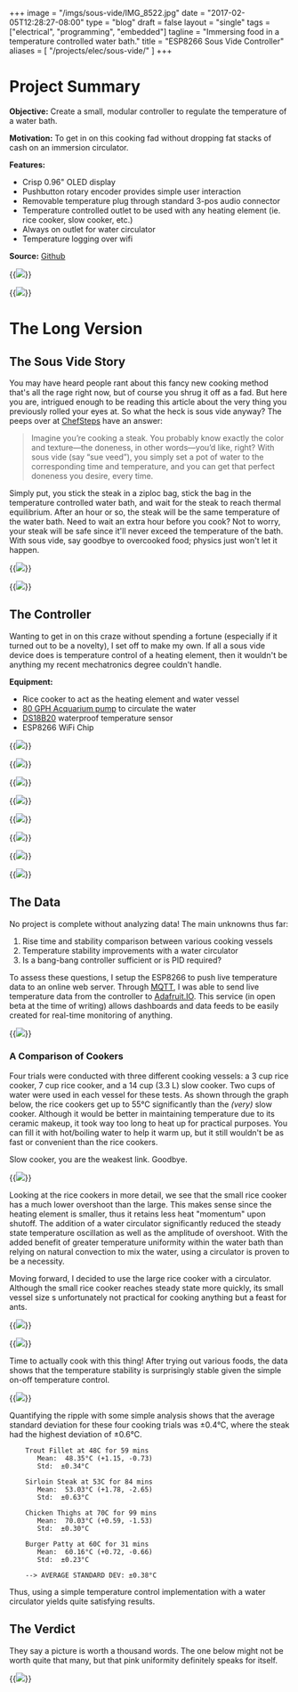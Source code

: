 +++
image = "/imgs/sous-vide/IMG_8522.jpg"
date = "2017-02-05T12:28:27-08:00"
type =      "blog"
draft =     false
layout =    "single"
tags =      ["electrical", "programming", "embedded"]
tagline =   "Immersing food in a temperature controlled water bath."
title =     "ESP8266 Sous Vide Controller"
aliases = [
    "/projects/elec/sous-vide/"
]
+++

# Project Summary

__Objective:__ Create a small, modular controller to regulate the temperature of a water bath.

__Motivation:__ To get in on this cooking fad without dropping fat stacks of cash on an immersion circulator.

__Features:__

+ Crisp 0.96" OLED display
+ Pushbutton rotary encoder provides simple user interaction
+ Removable temperature plug through standard 3-pos audio connector
+ Temperature controlled outlet to be used with any heating element (ie. rice cooker, slow cooker, etc.)
+ Always on outlet for water circulator
+ Temperature logging over wifi

__Source:__ [Github](https://github.com/justinmklam/sous-vide)

<!--__Skills:__

+ Firmware programming
+ Enclosure design
+ PCB design-->

{{<img caption="Modular sous vide controller powered by everyone's favourite WiFi chip, the EPS8266."
src="/imgs/sous-vide/IMG_8508.jpg" >}}

{{<img caption="Push button toggles between three states: main monitoring screen, set cooking time, and set cooking temperature."
src="/imgs/sous-vide/ui-demo.gif" >}}

# The Long Version

## The Sous Vide Story

You may have heard people rant about this fancy new cooking method that's all the rage right now, but of course you shrug it off as a fad. But here you are, intrigued enough to be reading this article about the very thing you previously rolled your eyes at. So what the heck is sous vide anyway? The peeps over at [ChefSteps](https://www.chefsteps.com/activities/what-is-sous-vide) have an answer:

> Imagine you’re cooking a steak. You probably know exactly the color and texture—the doneness, in other words—you’d like, right? With sous vide (say “sue veed”), you simply set a pot of water to the corresponding time and temperature, and you can get that perfect doneness you desire, every time.

Simply put, you stick the steak in a ziploc bag, stick the bag in the temperature controlled water bath, and wait for the steak to reach thermal equilibrium. After an hour or so, the steak will be the same temperature of the water bath. Need to wait an extra hour before you cook? Not to worry, your steak will be safe since it'll never exceed the temperature of the bath.  With sous vide, say goodbye to overcooked food; physics just won't let it happen.

{{<img caption="Talk nerdy to me about sous vide. (Source: ChefSteps)"
src="/imgs/sous-vide/sousvideTechniques.png" >}}

{{<img caption="Once immersion circulators came to the consumer market, sous vide became accessible to home kitchens. (Source: Anova Culinary)"
src="/imgs/sous-vide/what-is-sous-vide.jpg">}}

<!--{{<img caption="Why cooking sous vide is worth the effort. (Source: OBH Nordica)"
src="/imgs/sous-vide/Sous-Vide-ENG.jpg" >}}-->

## The Controller

Wanting to get in on this craze without spending a fortune (especially if it turned out to be a novelty), I set off to make my own. If all a sous vide device does is temperature control of a heating element, then it wouldn't be anything my recent mechatronics degree couldn't handle.

__Equipment:__

+ Rice cooker to act as the heating element and water vessel
+ [80 GPH Acquarium pump](https://www.amazon.ca/gp/product/B00EWENKXO/ref=oh_aui_detailpage_o05_s00?ie=UTF8&psc=1) to circulate the water
+ [DS18B20](https://www.amazon.ca/gp/product/B00KLZQ0P8/ref=oh_aui_detailpage_o09_s00?ie=UTF8&psc=1) waterproof temperature sensor
+ ESP8266 WiFi Chip

{{<img caption="DIY sous vide setup with home-made temperature controller."
src="/imgs/sous-vide/IMG_8608.jpg" >}}

{{<img caption="Front face of the controller."
src="/imgs/sous-vide/IMG_8522.jpg" >}}

{{<img caption="Backside of the controller. Note the switch and cord grip for that back-me-on-Kickstarter finish quality."
src="/imgs/sous-vide/IMG_8526.jpg" >}}

{{<img caption="Little space was left unused to minimize the physical footprint of the circuit."
src="/imgs/sous-vide/IMG_8454.jpg" >}}

{{<img caption="Reveal of perfboard craftsmanship using the gobs-of-solder trace method."
src="/imgs/sous-vide/IMG_8432.jpg" >}}

{{<img caption="I designed the panel in SolidWorks, printed out the layout, taped it to a store bought enclosure panel and used a Dremel to carve out the holes."
src="/imgs/sous-vide/iUJLGdd.jpg" >}}

{{<img caption="Dry fitting after a bit of filing to clean up the edges and corners."
src="/imgs/sous-vide/DCfOE0B.jpg" >}}

{{<img caption="Programming the ESP8266."
src="/imgs/sous-vide/IMG_8400.jpg" >}}

<!--{{<img caption="TEXT"
src="/imgs/sous-vide/IMG_8580.jpg" >}}-->

## The Data

No project is complete without analyzing data! The main unknowns thus far:

1. Rise time and stability comparison between various cooking vessels
1. Temperature stability improvements with a water circulator
1. Is a bang-bang controller sufficient or is PID required?

To assess these questions, I setup the ESP8266 to push live temperature data to an online web server. Through [MQTT](http://mqtt.org/), I was able to send live temperature data from the controller to [Adafruit.IO](https://io.adafruit.com/). This service (in open beta at the time of writing) allows dashboards and data feeds to be easily created for real-time monitoring of anything.

{{<img caption="The ESP8266 logs temperature data through Adafruit servers. Data is displayed through their live dashboard feed."
src="/imgs/sous-vide/adafruit-dashboard.png" >}}

### A Comparison of Cookers

Four trials were conducted with three different cooking vessels: a 3 cup rice cooker, 7 cup rice cooker, and a 14 cup (3.3 L) slow cooker. Two cups of water were used in each vessel for these tests. As shown through the graph below, the rice cookers get up to 55°C significantly than the _(very)_ slow cooker. Although it would be better in maintaining temperature due to its ceramic makeup, it took way too long to heat up for practical purposes. You can fill it with hot/boiling water to help it warm up, but it still wouldn't be as fast or convenient than the rice cookers.

Slow cooker, you are the weakest link. Goodbye.

{{<img caption="Comparison of rice and slow cookers with circulated and uncirculated water baths."
src="/imgs/sous-vide/plot_benchmarks2.png" >}}

Looking at the rice cookers in more detail, we see that the small rice cooker has a much lower overshoot than the large. This makes sense since the heating element is smaller, thus it retains less heat "momentum" upon shutoff. The addition of a water circulator significantly reduced the steady state temperature oscillation as well as the amplitude of overshoot. With the added benefit of greater temperature uniformity within the water bath than relying on natural convection to mix the water, using a circulator is proven to be a necessity.

Moving forward, I decided to use the large rice cooker with a circulator. Although the small rice cooker reaches steady state more quickly, its small vessel size s unfortunately not practical for cooking anything but a feast for ants.

{{<img caption="Comparison of the remaining cooking vessels."
src="/imgs/sous-vide/plot_benchmarks.png" >}}

{{<img caption="Small aquarium pump used to circulate the water."
src="/imgs/sous-vide/IMG_8543.jpg" >}}

Time to actually cook with this thing! After trying out various foods, the data shows that the temperature stability is surprisingly stable given the simple on-off temperature control.

{{<img caption="Log of cook times."
src="/imgs/sous-vide/plot_cook times.png" >}}

Quantifying the ripple with some simple analysis shows that the average standard deviation for these four cooking trials was ±0.4°C, where the steak had the highest deviation of ±0.6°C.

```no-highlight
    Trout Fillet at 48C for 59 mins
       Mean:  48.35°C (+1.15, -0.73)
       Std:  ±0.34°C

    Sirloin Steak at 53C for 84 mins
       Mean:  53.03°C (+1.78, -2.65)
       Std:  ±0.63°C

    Chicken Thighs at 70C for 99 mins
       Mean:  70.03°C (+0.59, -1.53)
       Std:  ±0.30°C

    Burger Patty at 60C for 31 mins
       Mean:  60.16°C (+0.72, -0.66)
       Std:  ±0.23°C

    --> AVERAGE STANDARD DEV: ±0.38°C
```

Thus, using a simple temperature control implementation with a water circulator yields quite satisfying results.

## The Verdict

They say a picture is worth a thousand words. The one below might not be worth quite that many, but that pink uniformity definitely speaks for itself.

{{<img caption="A uniformly cooked sirloin steak finished on a cast-iron pan."
src="/imgs/sous-vide/IMG-20161231-WA0007.jpg" >}}
